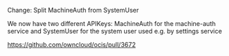 Change: Split MachineAuth from SystemUser

We now have two different APIKeys: MachineAuth for the machine-auth service
and SystemUser for the system user used e.g. by settings service

https://github.com/owncloud/ocis/pull/3672
